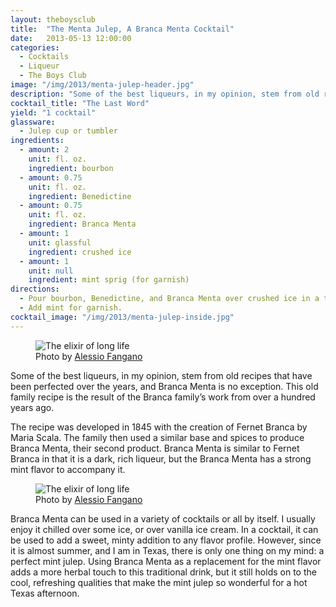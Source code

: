 ```yaml
---
layout: theboysclub
title:  "The Menta Julep, A Branca Menta Cocktail"
date:   2013-05-13 12:00:00
categories:
  - Cocktails
  - Liqueur
  - The Boys Club
image: "/img/2013/menta-julep-header.jpg"
description: "Some of the best liqueurs, in my opinion, stem from old recipes that have been perfected over the years, and Branca Menta is no exception. This old family recipe is the result of the Branca..."
cocktail_title: "The Last Word"
yield: "1 cocktail"
glassware:
  - Julep cup or tumbler
ingredients:
  - amount: 2
    unit: fl. oz.
    ingredient: bourbon
  - amount: 0.75
    unit: fl. oz.
    ingredient: Benedictine
  - amount: 0.75
    unit: fl. oz.
    ingredient: Branca Menta
  - amount: 1
    unit: glassful
    ingredient: crushed ice
  - amount: 1
    unit: null
    ingredient: mint sprig (for garnish)
directions:
  - Pour bourbon, Benedictine, and Branca Menta over crushed ice in a tumbler or julep cup.
  - Add mint for garnish.
cocktail_image: "/img/2013/menta-julep-inside.jpg"
---
```


<figure>
  <img src="/img/2013/menta-julep-header.jpg" alt="The elixir of long life">
  <figcaption>Photo by <a target="\_blank" href="https://500px.com/alessiofangano">Alessio Fangano</a></figcaption>
</figure>

Some of the best liqueurs, in my opinion, stem from old recipes that have been perfected over the years, and Branca Menta is no exception. This old family recipe is the result of the Branca family’s work from over a hundred years ago.

The recipe was developed in 1845 with the creation of Fernet Branca by Maria Scala. The family then used a similar base and spices to produce Branca Menta, their second product. Branca Menta is similar to Fernet Branca in that it is a dark, rich liqueur, but the Branca Menta has a strong mint flavor to accompany it.

<figure>
  <img src="/img/2013/menta-julep-body.jpg" alt="The elixir of long life">
  <figcaption>Photo by <a target="\_blank" href="https://500px.com/alessiofangano">Alessio Fangano</a></figcaption>
</figure>

Branca Menta can be used in a variety of cocktails or all by itself. I usually enjoy it chilled over some ice, or over vanilla ice cream. In a cocktail, it can be used to add a sweet, minty addition to any flavor profile. However, since it is almost summer, and I am in Texas, there is only one thing on my mind: a perfect mint julep. Using Branca Menta as a replacement for the mint flavor adds a more herbal touch to this traditional drink, but it still holds on to the cool, refreshing qualities that make the mint julep so wonderful for a hot Texas afternoon.
